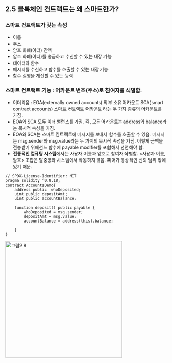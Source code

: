 ## 2.5 블록체인 컨트랙트는 왜 스마트한가?

### 스마트 컨트랙트가 갖는 속성
  - 이름
  - 주소
  - 암호 화폐(이더) 잔액
  - 암호 화폐(이더)를 송금하고 수신할 수 있는 내장 기능
  - 데이터와 함수
  - 메시지를 수신하고 함수를 호출할 수 있는 내장 기능
  - 함수 실행을 계산할 수 있는 능력
  
### 스마트 컨트랙트 기능 : 어카운트 번호(주소)로 참여자를 식별함.
  - 이더리움 : EOA(externally owned accounts) 외부 소유 어카운트
              SCA(smart contract accounts) 스마트 컨트랙트 어카운트
              라는 두 가지 종류의 어카운트를 가짐.
  - EOA와 SCA 모두 이더 밸런스를 가짐. 즉, 모든 어카운트는 address와 balance라는 묵시적 속성을 가짐.
  - EOA와 SCA는 스마트 컨트랙트에 메시지를 보내서 함수를 호출할 수 있음.
    메시지는 msg.sender와 msg.value라는 두 가지의 묵시적 속성을 가짐.
    이렇게 금액을 전송받기 위해선느 함수에 payable modifier를 포함해서 선언해야 함.
- **전통적인 컴퓨팅 시스템**에서는 사용자 이름과 암호로 참여자 식별함.
  <사용자 이름, 암호> 조합은 탈중앙화 시스템에서 작동하지 않음.
  피어가 통상적인 신뢰 범위 밖에 있기 때문.

```
// SPDX-License-Identifier: MIT
pragma solidity ^0.8.18;
contract AccountsDemo{
    address public  whoDeposited;
    uint public depositAmt;
    uint public accountBalance;

    function deposit() public payable {
        whoDeposited = msg.sender;
        depositAmt = msg.value;
        accountBalance = address(this).balance;

    }
}
```
 <img width="364" alt="그림2 8" src="https://github.com/TwoPair/Blockchain_Study/assets/51403372/f91db6e4-6af2-4679-84c0-31cbe5c5718c">


